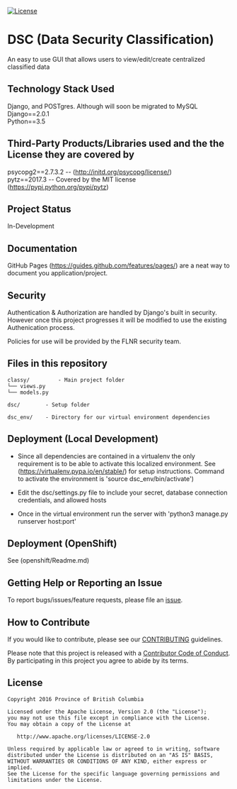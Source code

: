 
[![License](https://img.shields.io/badge/License-Apache%202.0-blue.svg)](LICENSE)


# DSC (Data Security Classification)
An easy to use GUI that allows users to view/edit/create centralized classified data

## Technology Stack Used
Django, and POSTgres. Although will soon be migrated to MySQL  
Django==2.0.1  
Python==3.5  

## Third-Party Products/Libraries used and the the License they are covered by
psycopg2==2.7.3.2 -- (http://initd.org/psycopg/license/)  
pytz==2017.3 -- Covered by the MIT license (https://pypi.python.org/pypi/pytz)  

## Project Status
In-Development  

## Documentation

GitHub Pages (https://guides.github.com/features/pages/) are a neat way to document you application/project.

## Security  
Authentication & Authorization are handled by Django's built in security. However once this project progresses it will be modified to use the existing Authenication process. 

Policies for use will be provided by the FLNR security team.  

## Files in this repository

```
classy/         - Main project folder
└── views.py        
└── models.py         

dsc/		- Setup folder

dsc_env/	- Directory for our virtual environment dependencies
```

## Deployment (Local Development)

* Since all dependencies are contained in a virtualenv the only requirement is to be able to activate this localized environment. See (https://virtualenv.pypa.io/en/stable/) for setup instructions. Command to activate the environment is 'source dsc_env/bin/activate')

* Edit the dsc/settings.py file to include your secret, database connection credentials, and allowed hosts

* Once in the virtual environment run the server with 'python3 manage.py runserver host:port'


## Deployment (OpenShift)

See (openshift/Readme.md)

## Getting Help or Reporting an Issue

To report bugs/issues/feature requests, please file an [issue](../../issues).

## How to Contribute

If you would like to contribute, please see our [CONTRIBUTING](./CONTRIBUTING.md) guidelines.

Please note that this project is released with a [Contributor Code of Conduct](./CODE_OF_CONDUCT.md). 
By participating in this project you agree to abide by its terms.

## License

    Copyright 2016 Province of British Columbia

    Licensed under the Apache License, Version 2.0 (the "License");
    you may not use this file except in compliance with the License.
    You may obtain a copy of the License at

       http://www.apache.org/licenses/LICENSE-2.0

    Unless required by applicable law or agreed to in writing, software
    distributed under the License is distributed on an "AS IS" BASIS,
    WITHOUT WARRANTIES OR CONDITIONS OF ANY KIND, either express or implied.
    See the License for the specific language governing permissions and
    limitations under the License.
